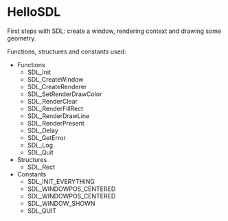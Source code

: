 # HelloSDL
First steps with SDL: create a window, rendering context and drawing some geometry.


Functions, structures and constants used:
- Functions
  - SDL_Init
  - SDL_CreateWindow
  - SDL_CreateRenderer
  - SDL_SetRenderDrawColor
  - SDL_RenderClear
  - SDL_RenderFillRect
  - SDL_RenderDrawLine
  - SDL_RenderPresent
  - SDL_Delay
  - SDL_GetError
  - SDL_Log
  - SDL_Quit
- Structures
  - SDL_Rect
- Constants
  - SDL_INIT_EVERYTHING
  - SDL_WINDOWPOS_CENTERED
  - SDL_WINDOWPOS_CENTERED
  - SDL_WINDOW_SHOWN
  - SDL_QUIT
